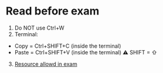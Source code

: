 # Read before exam
1. Do NOT use Ctrl+W
2. Terminal:
- Copy  = Ctrl+SHIFT+C (inside the terminal)
- Paste = Ctrl+SHIFT+V (inside the terminal)
⚠️ SHIFT = ⇧
3. [Resource allowd in exam](https://docs.linuxfoundation.org/tc-docs/certification/certification-resources-allowed#certified-kubernetes-administrator-cka-and-certified-kubernetes-application-developer-ckad)

